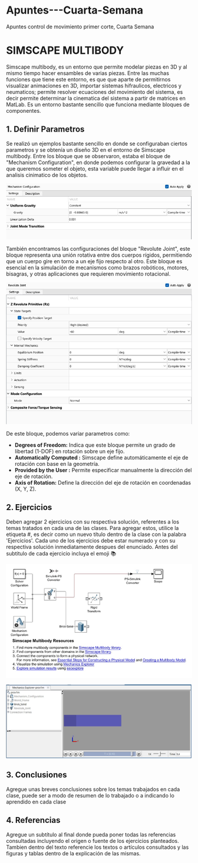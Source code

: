 # Apuntes---Cuarta-Semana
Apuntes control de movimiento primer corte, Cuarta Semana

# SIMSCAPE MULTIBODY
Simscape multibody, es un entorno que permite modelar piezas en 3D y al mismo tiempo hacer ensambles de varias piezas. Entre las muchas funciones que tiene este entorno, es que que aparte de permitirnos visualizar animaciones en 3D, importar sistemas hifraulicos, electricos y neumaticos; permite resolver ecuaciones del movimiento del sistema, es decir permite determinar la cinematica del sistema a partir de matrices en MatLab. Es un entorno bastante sencillo que funciona mediante bloques de componentes. 

## 1. Definir Parametros
Se realizó un ejemplos bastante sencillo en donde se configuraban ciertos parametros y se obtenía un diseño 3D en el entorno de Simscape multibody.
Entre los bloque que se observaron, estaba el bloque de "Mechanism Configuration", en donde podemos configurar la gravedad a la que queremos someter el objeto, esta variable puede llegar a influir en el analisis cinimatico de los objetos.

![](https://github.com/MariaFernandaOrtiz-111449/Apuntes---Cuarta-Semana/blob/774868dcb56534e6e24e083fe763ef14f4e8c8d0/parametro%201.jpg)

También encontramos las configuraciones del bloque "Revolute Joint", este bloque representa una unión rotativa entre dos cuerpos rígidos, permitiendo que un cuerpo gire en torno a un eje fijo respecto al otro. Este bloque es esencial en la simulación de mecanismos como brazos robóticos, motores, bisagras, y otras aplicaciones que requieren movimiento rotacional.

![](https://github.com/MariaFernandaOrtiz-111449/Apuntes---Cuarta-Semana/blob/f2e499c4a2ee45e15f2aaabca6f1d700ab0fb910/parametro%202.jpg)

De este bloque, podemos variar parametros como:
* **Degrees of Freedom:** Indica que este bloque permite un grado de libertad (1-DOF) en rotación sobre un eje fijo.
* **Automatically Computed :** Simscape define automáticamente el eje de rotación con base en la geometría.
* **Provided by the User :** Permite especificar manualmente la dirección del eje de rotación.
* **Axis of Rotation:** Define la dirección del eje de rotación en coordenadas (X, Y, Z).

## 2. Ejercicios
Deben agregar 2 ejercicios con su respectiva solución, referentes a los temas tratados en cada una de las clases. Para agregar estos, utilice la etiqueta #, es decir como un nuevo título dentro de la clase con la palabra 'Ejercicios'. Cada uno de los ejercicios debe estar numerado y con su respectiva solución inmediatamente despues del enunciado. Antes del subtitulo de cada ejercicio incluya el emoji 📚

![](https://github.com/MariaFernandaOrtiz-111449/Apuntes---Cuarta-Semana/blob/3a39dd7a5580a01779f72e208a761cef933d0134/Imagen%201.jpg)

![](https://github.com/MariaFernandaOrtiz-111449/Apuntes---Cuarta-Semana/blob/73b0fe50ca3d5afd7309d17f1583038d2bc05c12/Imagen%202.jpg)
## 3. Conclusiones
Agregue unas breves conclusiones sobre los temas trabajados en cada clase, puede ser a modo de resumen de lo trabajado o a indicando lo aprendido en cada clase

## 4. Referencias
Agregue un subtítulo al final donde pueda poner todas las referencias consultadas incluyendo el origen o fuente de los ejercicios planteados. Tambien dentro del texto referencie los textos o artículos consultados y las figuras y tablas dentro de la explicación de las mismas.
